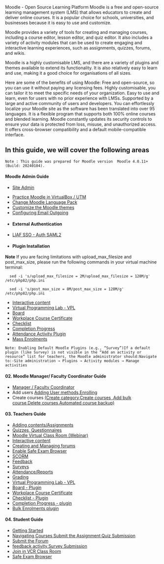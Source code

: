 Moodle - Open Source Learning Platform
Moodle is a free and open-source learning management system (LMS) that allows educators to create and deliver online courses. It is a popular choice for schools, universities, and businesses because it is easy to use and customize.

Moodle provides a variety of tools for creating and managing courses, including a course editor, lesson editor, and quiz editor. It also includes a variety of activity modules that can be used to create engaging and interactive learning experiences, such as assignments, quizzes, forums, and wikis.

Moodle is a highly customisable LMS, and there are a variety of plugins and themes available to extend its functionality. It is also relatively easy to learn and use, making it a good choice for organisations of all sizes.

Here are some of the benefits of using Moodle:
Free and open-source, so you can use it without paying any licensing fees.
Highly customisable, you can tailor it to meet the specific needs of your organization.
Easy to use and learn, even for users with no prior experience with LMSs.
Supported by a large and active community of users and developers.
You can effortlessly localize your Moodle site as the software has been translated into over 95 languages.
It is a flexible program that supports both 100% online courses and blended learning.
Moodle constantly updates its security controls to ensure your data is protected from loss, misuse, and unauthorized access.
It offers cross-browser compatibility and a default mobile-compatible interface.

<h2> In this guide, we will cover the following areas </h2>

 `Note : This guide was prepared for Moodle version  Moodle 4.0.11+ (Build: 20240104).` 

 <!-- > [!NOTE]This content will not appear in the rendered Markdown  -->
 
<h4>   Moodle Admin Guide </h4>

   * [Site Admin](https://learn-lk.github.io/FOSS-LABWORK-HOST/moodle/admin-guide/site-admin/)
<!--   * Moodle installation
     - [Linux](https://learn-lk.github.io/FOSS-LABWORK-HOST/moodle/admin-guide/moodle-install)
     - [Alpine Linux](https://learn-lk.github.io/FOSS-LABWORK-HOST/moodle/admin-guide/Alpine-linux) -->
   * [Practice Moodle in VirtualBox / UTM](https://learn-lk.github.io/FOSS-LABWORK-HOST/moodle/admin-guide/Practice-Moodle-VirtualBox&UTM/)
   * [Change Moodle Language Pack](mdl-language-pack)
   * [Customize the Moodle themes](https://learn-lk.github.io/FOSS-LABWORK-HOST/moodle/admin-guide/Customize_Moodle_themes)
   * [Configuring Email Outgoing](https://learn-lk.github.io/FOSS-LABWORK-HOST/moodle/admin-guide/Configuring-Email-Outgoing)
   * <h4>  External Authentication </h4>
   * [LIAF SSO - Auth SAML2](https://learn-lk.github.io/FOSS-LABWORK-HOST/moodle/admin-guide/Learn-SSO)
 <!--  * [LIAF SSO - Shiboleth SP](https://learn-lk.github.io/FOSS-LABWORK-HOST/moodle/admin-guide/shiboleth)
   * [O365 Authentication](https://learn-lk.github.io/FOSS-LABWORK-HOST/moodle/admin-guide/authentication#-mirosoft-o365--)
   * [Google Authentication](https://learn-lk.github.io/FOSS-LABWORK-HOST/moodle/admin-guide/authentication#google-authentication) -->
   * <h4>Plugin Installation</h4>

  **Note** If you are facing limitations with upload_max_filesize and post_max_size, please run the following commands in your virtual machine terminal:

```  sed -i 's/upload_max_filesize = 2M/upload_max_filesize = 128M/g' /etc/php82/php.ini```

```  sed -i 's/post_max_size = 8M/post_max_size = 128M/g' /etc/php82/php.ini```

   * [Interactive content](https://learn-lk.github.io/FOSS-LABWORK-HOST/moodle/admin-guide/Install-H5P-plugin)
   * [Virtual Programming Lab - VPL](https://learn-lk.github.io/FOSS-LABWORK-HOST/moodle/admin-guide/installVPL)
   * [Board](https://learn-lk.github.io/FOSS-LABWORK-HOST/moodle/admin-guide/install-boad) 
   * [Workplace Course Certificate](https://learn-lk.github.io/FOSS-LABWORK-HOST/moodle/admin-guide/Workplace-Certificate)
   * [Checklist](https://learn-lk.github.io/FOSS-LABWORK-HOST/moodle/admin-guide/Checklist-pluging)
   * [Completion Progress](https://learn-lk.github.io/FOSS-LABWORK-HOST/moodle/admin-guide/Progress-plugin)
   * [Attendance Activity Plugin](https://learn-lk.github.io/FOSS-LABWORK-HOST/moodle/admin-guide/attendance-plugin)
   * [Mass Enrolments](https://learn-lk.github.io/FOSS-LABWORK-HOST/moodle/admin-guide/Mass-enrolments)


    
```Note: Enabling Default Moodle Plugins (e.g., “Survey”)If a default plugin (like Survey) is not visible in the “Add an activity or resource” list for teachers, the Moodle administrator should:Navigate to:-Site administration → Plugins → Activity modules → Manage activities```
     

<h4> 02. Moodle Manager/ Faculty Coordinator Guide </h4>

  * [Manager / Faculty Coordinator](https://learn-lk.github.io/FOSS-LABWORK-HOST/moodle/admin-guide/manager)
  * Add users [Adding User methods,Enrolling](https://learn-lk.github.io/FOSS-LABWORK-HOST/moodle/admin-guide/Adding%20users#adding-users-)
  * Create courses [(Create category,Create courses ,Add bulk course,Delete courses,Automated course backup)](https://learn-lk.github.io/FOSS-LABWORK-HOST/moodle/admin-guide/add#-adding-a-course-category-)



<h4> 03. Teachers Guide</h4>

   * [Adding contents/Assignments](https://learn-lk.github.io/FOSS-LABWORK-HOST/moodle/admin-guide/Assignment-activity)
   * [Quizzes, Questionnaires](https://learn-lk.github.io/FOSS-LABWORK-HOST/moodle/admin-guide/Quizzes&Questionnaires)
   * [Moodle Virtual Class Room (Webinar)](https://learn-lk.github.io/FOSS-LABWORK-HOST/moodle/admin-guide/Moodle%20Virtual%20Class%20Room%20(Webinar)%20)
   * [Interactive content](https://learn-lk.github.io/FOSS-LABWORK-HOST/moodle/admin-guide/Interactive-content)
   * [Creating and Managing forums](https://learn-lk.github.io/FOSS-LABWORK-HOST/moodle/admin-guide/Forum%20activity)
     <!--* [Scheduling activities](https://learn-lk.github.io/FOSS-LABWORK-HOST/moodle/admin-guide/Scheduling-activities)-->
   * [Enable Safe Exam Browser](https://learn-lk.github.io/FOSS-LABWORK-HOST/moodle/admin-guide/Enable-Safe-Exam-Browser)
   * [SCORM](https://learn-lk.github.io/FOSS-LABWORK-HOST/moodle/admin-guide/SCORM)
   * [Feedback](https://learn-lk.github.io/FOSS-LABWORK-HOST/moodle/admin-guide/Feedback)
   * [Surveys](https://learn-lk.github.io/FOSS-LABWORK-HOST/moodle/admin-guide/Survey-activity)
   * [Attendance/Reports](https://learn-lk.github.io/FOSS-LABWORK-HOST/moodle/admin-guide/Attendance-activity)
   * [Grading](https://learn-lk.github.io/FOSS-LABWORK-HOST/moodle/admin-guide/Grading)
   * [Virtual Programming Lab - VPL](https://learn-lk.github.io/FOSS-LABWORK-HOST/moodle/admin-guide/VirtualProgrammingLab-VPL)
   * [Board - Plugin](https://learn-lk.github.io/FOSS-LABWORK-HOST/moodle/admin-guide/mdl-board)
   * [Workplace Course Certificate](https://learn-lk.github.io/FOSS-LABWORK-HOST/moodle/admin-guide/course-certificate)
   * [Checklist - Plugin](https://learn-lk.github.io/FOSS-LABWORK-HOST/moodle/admin-guide/Checklist)
   * [Completion Progress - plugin](https://learn-lk.github.io/FOSS-LABWORK-HOST/moodle/admin-guide/completion-progress)
   * [Bulk Enrolments plugin](https://learn-lk.github.io/FOSS-LABWORK-HOST/moodle/admin-guide/bulk_enrolments)
     
<h4> 04. Student Guide</h4>

   <!--[Students Guide](https://learn-lk.github.io/FOSS-LABWORK-HOST/moodle/admin-guide/Student-Guide)-->
   * [Getting Started](https://learn-lk.github.io/FOSS-LABWORK-HOST/moodle/admin-guide/getting-started)
   * [Navigating Courses,Submit the Assignment,Quiz Submission](https://learn-lk.github.io/FOSS-LABWORK-HOST/moodle/admin-guide/Courses-Assignment-Quiz-Submission)
   * [Submit the Forum](https://learn-lk.github.io/FOSS-LABWORK-HOST/moodle/admin-guide/Submit-Forum)
   * [feedback activity,Survey Submission](https://learn-lk.github.io/FOSS-LABWORK-HOST/moodle/admin-guide/feedback-Survey-Submission)
   * [Join in VCR Class Room](https://learn-lk.github.io/FOSS-LABWORK-HOST/moodle/admin-guide/Join-VCR)
   * [Safe Exam Browser](https://learn-lk.github.io/FOSS-LABWORK-HOST/moodle/admin-guide/Safe-Exam-Browser)
